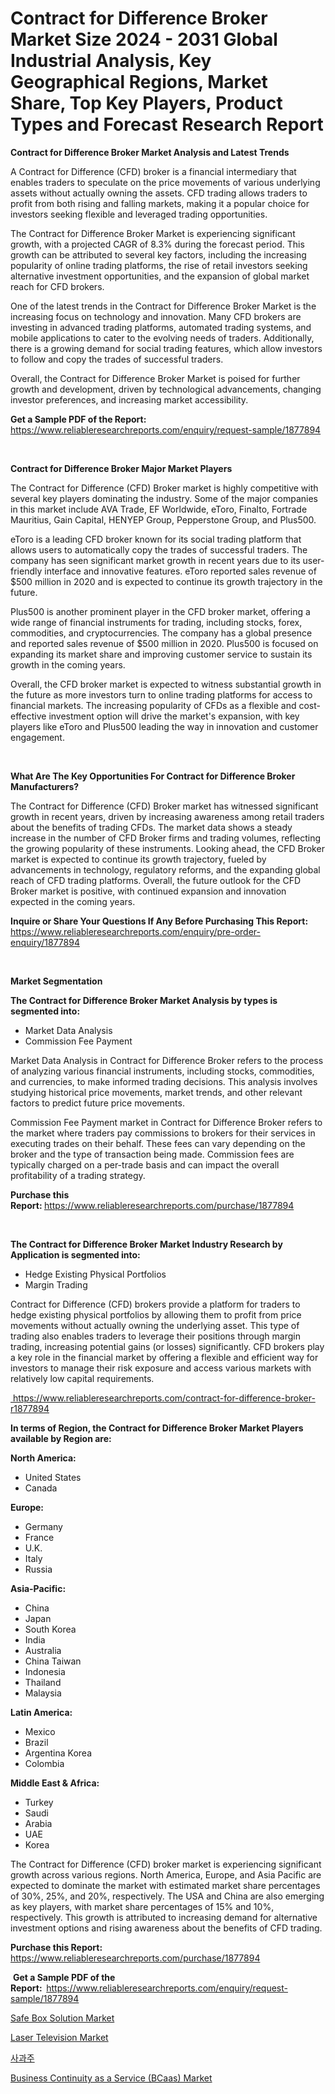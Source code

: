 <p><h1>Contract for Difference Broker Market Size 2024 - 2031 Global Industrial Analysis, Key Geographical Regions, Market Share, Top Key Players, Product Types and Forecast Research Report</h1></p><p><strong>Contract for Difference Broker Market Analysis and Latest Trends</strong></p>
<p><p>A Contract for Difference (CFD) broker is a financial intermediary that enables traders to speculate on the price movements of various underlying assets without actually owning the assets. CFD trading allows traders to profit from both rising and falling markets, making it a popular choice for investors seeking flexible and leveraged trading opportunities.</p><p>The Contract for Difference Broker Market is experiencing significant growth, with a projected CAGR of 8.3% during the forecast period. This growth can be attributed to several key factors, including the increasing popularity of online trading platforms, the rise of retail investors seeking alternative investment opportunities, and the expansion of global market reach for CFD brokers.</p><p>One of the latest trends in the Contract for Difference Broker Market is the increasing focus on technology and innovation. Many CFD brokers are investing in advanced trading platforms, automated trading systems, and mobile applications to cater to the evolving needs of traders. Additionally, there is a growing demand for social trading features, which allow investors to follow and copy the trades of successful traders.</p><p>Overall, the Contract for Difference Broker Market is poised for further growth and development, driven by technological advancements, changing investor preferences, and increasing market accessibility.</p></p>
<p><strong>Get a Sample PDF of the Report:&nbsp;</strong> <a href="https://www.reliableresearchreports.com/enquiry/request-sample/1877894">https://www.reliableresearchreports.com/enquiry/request-sample/1877894</a></p>
<p>&nbsp;</p>
<p><strong>Contract for Difference Broker Major Market Players</strong></p>
<p><p>The Contract for Difference (CFD) Broker market is highly competitive with several key players dominating the industry. Some of the major companies in this market include AVA Trade, EF Worldwide, eToro, Finalto, Fortrade Mauritius, Gain Capital, HENYEP Group, Pepperstone Group, and Plus500.</p><p>eToro is a leading CFD broker known for its social trading platform that allows users to automatically copy the trades of successful traders. The company has seen significant market growth in recent years due to its user-friendly interface and innovative features. eToro reported sales revenue of $500 million in 2020 and is expected to continue its growth trajectory in the future.</p><p>Plus500 is another prominent player in the CFD broker market, offering a wide range of financial instruments for trading, including stocks, forex, commodities, and cryptocurrencies. The company has a global presence and reported sales revenue of $500 million in 2020. Plus500 is focused on expanding its market share and improving customer service to sustain its growth in the coming years.</p><p>Overall, the CFD broker market is expected to witness substantial growth in the future as more investors turn to online trading platforms for access to financial markets. The increasing popularity of CFDs as a flexible and cost-effective investment option will drive the market's expansion, with key players like eToro and Plus500 leading the way in innovation and customer engagement.</p></p>
<p>&nbsp;</p>
<p><strong>What Are The Key Opportunities For Contract for Difference Broker Manufacturers?</strong></p>
<p><p>The Contract for Difference (CFD) Broker market has witnessed significant growth in recent years, driven by increasing awareness among retail traders about the benefits of trading CFDs. The market data shows a steady increase in the number of CFD Broker firms and trading volumes, reflecting the growing popularity of these instruments. Looking ahead, the CFD Broker market is expected to continue its growth trajectory, fueled by advancements in technology, regulatory reforms, and the expanding global reach of CFD trading platforms. Overall, the future outlook for the CFD Broker market is positive, with continued expansion and innovation expected in the coming years.</p></p>
<p><strong>Inquire or Share Your Questions If Any Before Purchasing This Report:</strong> <a href="https://www.reliableresearchreports.com/enquiry/pre-order-enquiry/1877894">https://www.reliableresearchreports.com/enquiry/pre-order-enquiry/1877894</a></p>
<p>&nbsp;</p>
<p><strong>Market Segmentation</strong></p>
<p><strong>The Contract for Difference Broker Market Analysis by types is segmented into:</strong></p>
<p><ul><li>Market Data Analysis</li><li>Commission Fee Payment</li></ul></p>
<p><p>Market Data Analysis in Contract for Difference Broker refers to the process of analyzing various financial instruments, including stocks, commodities, and currencies, to make informed trading decisions. This analysis involves studying historical price movements, market trends, and other relevant factors to predict future price movements.</p><p>Commission Fee Payment market in Contract for Difference Broker refers to the market where traders pay commissions to brokers for their services in executing trades on their behalf. These fees can vary depending on the broker and the type of transaction being made. Commission fees are typically charged on a per-trade basis and can impact the overall profitability of a trading strategy.</p></p>
<p><strong>Purchase this Report:&nbsp;</strong><a href="https://www.reliableresearchreports.com/purchase/1877894">https://www.reliableresearchreports.com/purchase/1877894</a></p>
<p>&nbsp;</p>
<p><strong>The Contract for Difference Broker Market Industry Research by Application is segmented into:</strong></p>
<p><ul><li>Hedge Existing Physical Portfolios</li><li>Margin Trading</li></ul></p>
<p><p>Contract for Difference (CFD) brokers provide a platform for traders to hedge existing physical portfolios by allowing them to profit from price movements without actually owning the underlying asset. This type of trading also enables traders to leverage their positions through margin trading, increasing potential gains (or losses) significantly. CFD brokers play a key role in the financial market by offering a flexible and efficient way for investors to manage their risk exposure and access various markets with relatively low capital requirements.</p></p>
<p><a href="https://www.reliableresearchreports.com/contract-for-difference-broker-r1877894">&nbsp;https://www.reliableresearchreports.com/contract-for-difference-broker-r1877894</a></p>
<p><strong>In terms of Region, the Contract for Difference Broker Market Players available by Region are:</strong></p>
<p>
    <p> <strong> North America: </strong>
        <ul>
            <li>United States</li>
            <li>Canada</li>
        </ul>
        </p> 
    <p> <strong> Europe: </strong>
        <ul>
            <li>Germany</li>
            <li>France</li>
            <li>U.K.</li>
            <li>Italy</li>
            <li>Russia</li>
        </ul>
        </p> 
    <p> <strong> Asia-Pacific: </strong>
        <ul>
            <li>China</li>
            <li>Japan</li>
            <li>South Korea</li>
            <li>India</li>
            <li>Australia</li>
            <li>China Taiwan</li>
            <li>Indonesia</li>
            <li>Thailand</li>
            <li>Malaysia</li>
        </ul>
        </p> 
    <p> <strong> Latin America: </strong>
        <ul>
            <li>Mexico</li>
            <li>Brazil</li>
            <li>Argentina Korea</li>
            <li>Colombia</li>
        </ul>
        </p> 
    <p> <strong> Middle East & Africa: </strong>
        <ul>
            <li>Turkey</li>
            <li>Saudi</li>
            <li>Arabia</li>
            <li>UAE</li>
            <li>Korea</li>
        </ul>
    </p>
    </p>
<p><p>The Contract for Difference (CFD) broker market is experiencing significant growth across various regions. North America, Europe, and Asia Pacific are expected to dominate the market with estimated market share percentages of 30%, 25%, and 20%, respectively. The USA and China are also emerging as key players, with market share percentages of 15% and 10%, respectively. This growth is attributed to increasing demand for alternative investment options and rising awareness about the benefits of CFD trading.</p></p>
<p><strong>Purchase this Report: </strong><a href="https://www.reliableresearchreports.com/purchase/1877894">https://www.reliableresearchreports.com/purchase/1877894</a></p>
<p>&nbsp;<strong>Get a Sample PDF of the Report:&nbsp;&nbsp;</strong><a href="https://www.reliableresearchreports.com/enquiry/request-sample/1877894">https://www.reliableresearchreports.com/enquiry/request-sample/1877894</a></p>
<p><strong></strong></p>
<p><p><a href="https://github.com/nicoletavirag/Market-Research-Report-List-3/blob/main/safe-box-solution-market.md">Safe Box Solution Market</a></p><p><a href="https://issuu.com/reportprime-2/docs/laser-television-market-size-2030.pptx">Laser Television Market</a></p><p><a href="https://github.com/garnett961902/Market-Research-Report-List-1/blob/main/507857161775.md">사과주</a></p><p><a href="https://github.com/redneck06/Market-Research-Report-List-3/blob/main/business-continuity-as-a-service-bcaas-market.md">Business Continuity as a Service (BCaas) Market</a></p></p>
